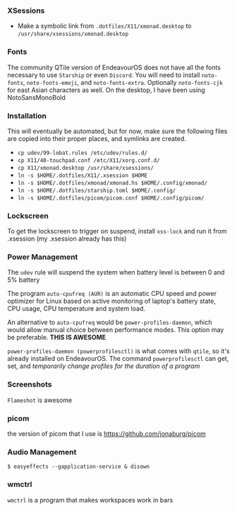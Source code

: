 ### XSessions
- Make a symbolic link from `.dotfiles/X11/xmonad.desktop` to `/usr/share/xsessions/xmonad.desktop`

### Fonts
The community QTile version of EndeavourOS does not have all the fonts necessary to use `Starship` or even `Discord`. You will need to install `noto-fonts`, `noto-fonts-emoji`, and `noto-fonts-extra`. Optionally `noto-fonts-cjk` for east Asian characters as well.
On the desktop, I have been using NotoSansMonoBold

### Installation
This will eventually be automated, but for now, make sure the following files are copied into their proper places, and symlinks are created.

- `cp udev/99-lobat.rules /etc/udev/rules.d/`
- `cp X11/40-touchpad.conf /etc/X11/xorg.conf.d/`
- `cp X11/xmonad.desktop /usr/share/xsessions/`
- `ln -s $HOME/.dotfiles/X11/.xsession $HOME`
- `ln -s $HOME/.dotfiles/xmonad/xmonad.hs $HOME/.config/xmonad/`
- `ln -s $HOME/.dotfiles/starship.toml $HOME/.config/`
- `ln -s $HOME/.dotfiles/picom/picom.conf $HOME/.config/picom/`


### Lockscreen
To get the lockscreen to trigger on suspend, install `xss-lock` and run it from .xsession (my .xsession already has this)

### Power Management
The `udev` rule will suspend the system when battery level is between 0 and 5% battery

The program `auto-cpufreq (AUR)` is an automatic CPU speed and power optimizer for Linux based on active monitoring of laptop's battery state, CPU usage, CPU temperature and system load.

An alternative to `auto-cpufreq` would be `power-profiles-daemon`, which would allow manual choice between performance modes. This option may be preferable. **THIS IS AWESOME**

`power-profiles-daemon (powerprofilesctl)` is what comes with `qtile`, so it's already installed on EndeavourOS. The command `powerprofilesctl` can get, set, and *temporarily change profiles for the duration of a program*

### Screenshots
`Flameshot` is awesome

### picom
the version of picom that I use is https://github.com/jonaburg/picom

### Audio Management
`$ easyeffects --gapplication-service & disown`
### wmctrl
`wmctrl` is a program that makes workspaces work in bars
